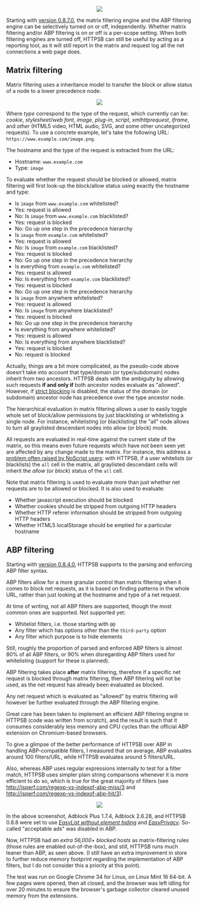 <p align="center">
    <img src="https://raw.githubusercontent.com/gorhill/httpswitchboard/master/doc/img/httpsb-overview.png" />
</p>

Starting with [version 0.8.7.0](https://github.com/gorhill/httpswitchboard/wiki/Change-log#0870), the matrix filtering engine and the ABP filtering engine can be selectively turned on or off, independently. Whether matrix filtering and/or ABP filtering is on or off is a per-scope setting. When both filtering engines are turned off, HTTPSB can still be useful by acting as a reporting tool, as it will still report in the matrix and request log all the net connections a web page does.

## Matrix filtering

Matrix filtering uses a inheritance model to transfer the block or allow status of a node to a lower precedence node:

<p align="center">
    <img src="https://raw.githubusercontent.com/gorhill/httpswitchboard/master/doc/img/httpsb-mtxfiltering-overview.png" />
</p>

Where _type_ correspond to the type of the request, which currently can be: _cookie_, _stylesheet_/_web font_, _image_, _plug-in_, _script_, _xmlhttprequest_, _iframe_, and _other_ (HTML5 video, HTML audio, SVG, and some other uncategorized requests).
To use a concrete example, let's take the following URL: `https://www.example.com/image.png`.

The hostname and the type of the request is extracted from the URL:

- Hostname: `www.example.com`
- Type: `image`

To evaluate whether the request should be blocked or allowed, matrix filtering will first look-up the block/allow status using exactly the hostname and type:

- Is `image` from `www.example.com` whitelisted?
- Yes: request is allowed
- No: Is `image` from `www.example.com` blacklisted?
- Yes: request is blocked
- No: Go up one step in the precedence hierarchy
- Is `image` from `example.com` whitelisted?
- Yes: request is allowed
- No: Is `image` from `example.com` blacklisted?
- Yes: request is blocked
- No: Go up one step in the precedence hierarchy
- Is everything from `example.com` whitelisted?
- Yes: request is allowed
- No: Is everything from `example.com` blacklisted?
- Yes: request is blocked
- No: Go up one step in the precedence hierarchy
- Is `image` from anywhere whitelisted?
- Yes: request is allowed
- No: Is `image` from anywhere blacklisted?
- Yes: request is blocked
- No: Go up one step in the precedence hierarchy
- Is everything from anywhere whitelisted?
- Yes: request is allowed
- No: Is everything from anywhere blacklisted?
- Yes: request is blocked
- No: request is blocked

Actually, things are a bit more complicated, as the pseudo-code above doesn't take into account that type/domain (or type/subdomain) nodes inherit from two ancestors. HTTPSB deals with the ambiguity by allowing such requests **if and only if** both ancestor nodes evaluate as "allowed". However, if [strict blocking](/gorhill/httpswitchboard/wiki/%22Strict-blocking%22-illustrated) is disabled, the status of the domain (or subdomain) ancestor node has precedence over the type ancestor node.

The hierarchical evaluation in matrix filtering allows a user to easily toggle whole set of block/allow permissions by just blacklisting or whitelisting a single node. For instance, whitelisting (or blacklisting) the "all" node allows to turn all graylisted descendant nodes into allow (or block) mode.

All requests are evaluated in real-time against the current state of the matrix, so this means even future requests which have not been seen yet are affected by any change made to the matrix. For instance, this address a [problem often raised by NoScript users](http://forums.informaction.com/viewtopic.php?f=7&t=8309): with HTTPSB, if a user whitelists (or blacklists) the `all` cell in the matrix, all graylisted descendant cells will inherit the _allow_ (or _block_) status of the `all` cell.

Note that matrix filtering is used to evaluate more than just whether net requests are to be allowed or blocked. It is also used to evaluate:

- Whether javascript execution should be blocked
- Whether cookies should be stripped from outgoing HTTP headers
- Whether HTTP referer information should be stripped from outgoing HTTP headers
- Whether HTML5 localStorage should be emptied for a particular hostname

## ABP filtering

Starting with [version 0.8.4.0](https://github.com/gorhill/httpswitchboard/wiki/Change-log#0840), HTTPSB supports to the parsing and enforcing ABP filter syntax.

ABP filters allow for a more granular control than matrix filtering when it comes to block net requests, as it is based on finding patterns in the whole URL, rather than just looking at the hostname and type of a net request.

At time of writing, not all ABP filters are supported, though the most common ones are supported. Not supported yet:

- Whitelist filters, i.e. those starting with `@@`
- Any filter which has options other than the `third-party` option
- Any filter which purpose is to hide elements

Still, roughly the proportion of parsed and enforced ABP filters is almost 80% of all ABP filters, or 90% when disregarding ABP filters used for whitelisting (support for these is planned).

ABP filtering takes place **after** matrix filtering, therefore if a specific net request is blocked through matrix filtering, then ABP filtering will not be used, as the net request has already been evaluated as blocked.

Any net request which is evaluated as "allowed" by matrix filtering will however be further evaluated through the ABP filtering engine.

Great care has been taken to implement an efficient ABP filtering engine in HTTPSB (code was written from scratch), and the result is such that it consumes considerably less memory and CPU cycles than the official ABP extension on Chromium-based browsers.

To give a glimpse of the better performance of HTTPSB over ABP in handling ABP-compatible filters, I measured that on average, ABP evaluates around 100 filters/URL, while HTTPSB evaluates around 5 filters/URL.

Also, whereas ABP uses regular expressions internally to test for a filter match, HTTPSB uses simpler plain string comparisons whenever it is more efficient to do so, which is true for the great majority of filters (see <http://jsperf.com/regexp-vs-indexof-abp-miss/3> and <http://jsperf.com/regexp-vs-indexof-abp-hit/3>).

<p align="center">
    <img src="https://raw.githubusercontent.com/gorhill/httpswitchboard/master/doc/img/abp-vs-httpsb.png" />
</p>

In the above screenshot, Adblock Plus 1.7.4, Adblock 2.6.28, and HTTPSB 0.8.8 were set to use [_EasyList without element hiding_](https://easylist-downloads.adblockplus.org/easylist_noelemhide.txt) and [_EasyPrivacy_](https://easylist-downloads.adblockplus.org/easyprivacy.txt). So-called "acceptable ads" was disabled in ABP.

Now, HTTPSB had _an extra 56,000+ blocked hosts_ as matrix-filtering rules (those rules are enabled out-of-the-box), and still, HTTPSB runs much leaner than ABP, as seen above. (I still have an extra improvement in store to further reduce memory footprint regarding the implementation of ABP filters, but I do not consider this a priority at this point).

The test was run on Google Chrome 34 for Linux, on Linux Mint 16 64-bit. A few pages were opened, then all closed, and the browser was left idling for over 20 minutes to ensure the browser's garbage collector cleared unused memory from the extensions.